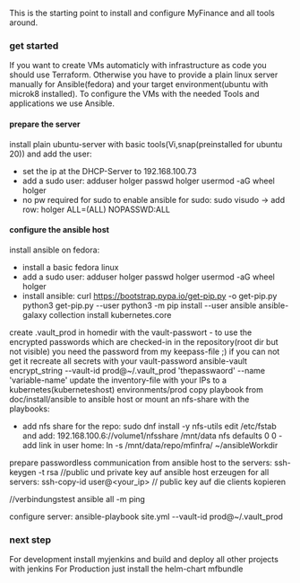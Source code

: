 This is the starting point to install and configure MyFinance and all tools around.

### get started ###

If you want to create VMs automaticly with infrastructure as code you should use Terraform. Otherwise you have to provide a plain linux server manually for Ansible(fedora) and your target environment(ubuntu with microk8 installed). 
To configure the VMs with the needed Tools and applications we use Ansible.

#### prepare the server ####

install plain ubuntu-server with basic tools(Vi,snap(preinstalled for ubuntu 20)) and add the user:
- set the ip at the DHCP-Server to 192.168.100.73
- add a sudo user:
 adduser holger
 passwd holger
 usermod -aG wheel holger
- no pw required for sudo to enable ansible for sudo: sudo visudo -> add row: holger ALL=(ALL) NOPASSWD:ALL




#### configure the ansible host ####

install ansible on fedora:
- install a basic fedora linux
- add a sudo user:
 adduser holger
 passwd holger
 usermod -aG wheel holger
- install ansible:
curl https://bootstrap.pypa.io/get-pip.py -o get-pip.py
python3 get-pip.py --user
python3 -m pip install --user ansible
ansible-galaxy collection install kubernetes.core

create .vault_prod in homedir with the vault-passwort - to use the encrypted passwords which are checked-in in the repository(root dir but not visible) you need the password from my keepass-file ;) if you can not get it recreate all secrets with your vault-password  ansible-vault encrypt_string --vault-id prod@~/.vault_prod 'thepasswaord' --name 'variable-name'
update the inventory-file with your IPs to a kubernetes(kuberneteshost) environments/prod
copy playbook from doc/install/ansible to ansible host or mount an nfs-share with the playbooks:
  - add nfs share for the repo:
  sudo dnf install -y nfs-utils
  edit /etc/fstab and add: 192.168.100.6://volume1/nfsshare /mnt/data nfs defaults 0 0
  -add link in user home:
  ln -s /mnt/data/repo/mfinfra/ ~/ansibleWorkdir

prepare passwordless communication from ansible host to the servers:
ssh-keygen -t rsa  //public und private key auf ansible host erzeugen
for all servers: ssh-copy-id user@<your_ip> // public key auf die clients kopieren

//verbindungstest
ansible all -m ping 

configure server: ansible-playbook site.yml --vault-id prod@~/.vault_prod


### next step ###
For development install myjenkins and build and deploy all other projects with jenkins
For Production just install the helm-chart mfbundle




